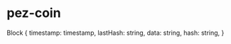 # pez-coin 

Block {
     timestamp: timestamp,
     lastHash: string,
     data: string,
     hash: string, 
 }